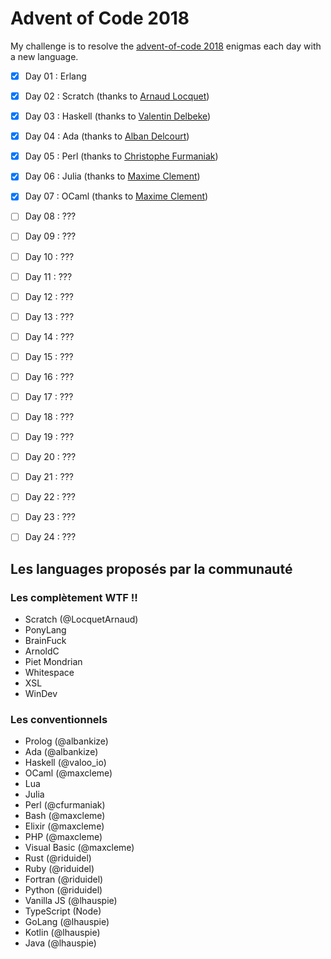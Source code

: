 # Advent of Code 2018

My challenge is to resolve the [advent-of-code 2018](https://adventofcode.com/2018) enigmas each day with a new language.

- [x] Day 01 : Erlang
- [x] Day 02 : Scratch (thanks to [Arnaud Locquet](https://twitter.com/LocquetArnaud))
- [x] Day 03 : Haskell (thanks to [Valentin Delbeke](https://twitter.com/valoo_io))
- [x] Day 04 : Ada (thanks to [Alban Delcourt](https://twitter.com/albankize))
- [x] Day 05 : Perl (thanks to [Christophe Furmaniak](https://twitter.com/@cfurmaniak))
- [x] Day 06 : Julia (thanks to [Maxime Clement](https://github.com/maxcleme))
- [x] Day 07 : OCaml (thanks to [Maxime Clement](https://github.com/maxcleme))
- [ ] Day 08 : ???
- [ ] Day 09 : ???
- [ ] Day 10 : ???
- [ ] Day 11 : ???
- [ ] Day 12 : ???
- [ ] Day 13 : ???
- [ ] Day 14 : ???
- [ ] Day 15 : ???
- [ ] Day 16 : ???
- [ ] Day 17 : ???
- [ ] Day 18 : ???
- [ ] Day 19 : ???
- [ ] Day 20 : ???
- [ ] Day 21 : ???
- [ ] Day 22 : ???
- [ ] Day 23 : ???
- [ ] Day 24 : ???


## Les languages proposés par la communauté

### Les complètement WTF !!
- Scratch (@LocquetArnaud)
- PonyLang
- BrainFuck
- ArnoldC
- Piet Mondrian
- Whitespace
- XSL
- WinDev

### Les conventionnels
- Prolog (@albankize)
- Ada (@albankize)
- Haskell (@valoo_io)
- OCaml (@maxcleme)
- Lua
- Julia
- Perl (@cfurmaniak)
- Bash (@maxcleme)
- Elixir (@maxcleme)
- PHP (@maxcleme)
- Visual Basic (@maxcleme)
- Rust (@riduidel)
- Ruby (@riduidel)
- Fortran (@riduidel)
- Python (@riduidel)
- Vanilla JS (@lhauspie)
- TypeScript (Node)
- GoLang (@lhauspie)
- Kotlin (@lhauspie)
- Java (@lhauspie)
